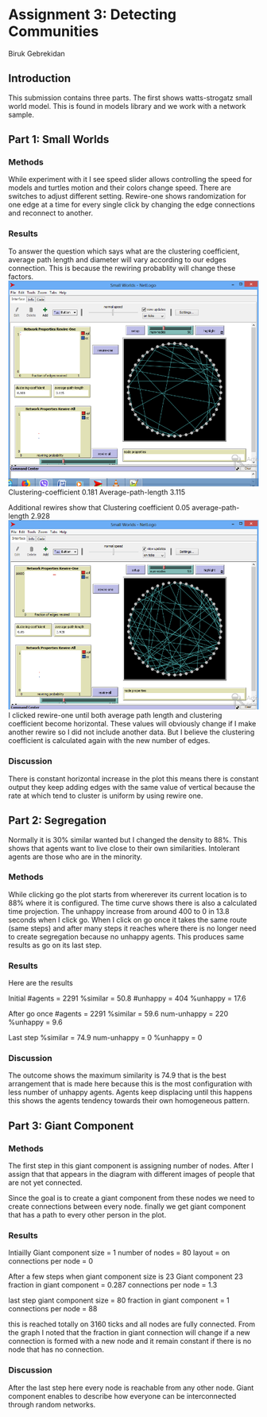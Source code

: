 # Assignment 3: Detecting Communities
Biruk Gebrekidan


## Introduction
This submission contains three parts. The first shows watts-strogatz small world model. This is found in models library and we work with a network sample.

## Part 1: Small Worlds
### Methods
While experiment with it I see speed slider allows controlling the speed for models and turtles motion and their colors change speed. There are switches to adjust different setting. 
Rewire-one shows randomization for one edge at a time for every single click by changing the edge connections and reconnect to another.


### Results
To answer the question which says what are the clustering coefficient, average path length and diameter will vary according to our edges connection. This is because the rewiring probablity will change these factors.
![Rewind one](rew.png)
Clustering-coefficient 0.181
Average-path-length 3.115

Additional rewires show that
Clustering coefficient 0.05
average-path-length 2.928
![another rewind](rew2.png)
I clicked rewire-one until both average path length and clustering coefficient become horizontal.
These values will obviously change if I make another rewire so I did not include another data. But I believe the clustering coefficient is calculated again with the new number of edges.

### Discussion
There is constant horizontal increase in the plot this means there is constant output they keep adding edges with the same value of vertical because the rate at which tend to cluster is uniform by using rewire one. 

## Part 2: Segregation
Normally it is 30% similar wanted but I changed the density to 88%. 
This shows that agents want to live close to their own similarities. Intolerant agents are those who are in the minority.

### Methods
While clicking go the plot starts from whererever its current location is to 88% where it is configured. The time curve shows there is also a calculated time projection. 
The unhappy increase from around 400 to 0 in 13.8 seconds when I click go. 
When I click on go once it takes the same route (same steps) and after many steps it reaches where there is no longer need to create segregation because no unhappy agents. This produces same results as go on its last step.

### Results
Here are the results

Initial
#agents = 2291
%similar = 50.8
#unhappy = 404
%unhappy = 17.6

After go once
#agents = 2291
%similar = 59.6
num-unhappy = 220
%unhappy = 9.6

Last step
%similar = 74.9
num-unhappy = 0
%unhappy = 0

### Discussion
The outcome shows the maximum similarity is 74.9 that is the best arrangement that is made here because this is the most configuration with less number of unhappy agents.
Agents keep displacing until this happens this shows the agents tendency towards their own homogeneous pattern.

## Part 3: Giant Component
### Methods
The first step in this giant component is assigning number of nodes. After I assign that that appears in the diagram with different images of people that are not yet connected. 

Since the goal is to create a giant component from these nodes we need to create connections between every node. finally we get giant component that has a path to every other person in the plot.

### Results
Intiailly
Giant component size = 1
number of nodes = 80
layout = on
connections per node = 0

After a few steps when giant component size is 23
Giant component 23 
fraction in giant component = 0.287
connections per node = 1.3

last step 
giant component size = 80
fraction in giant component = 1
connections per node = 88

this is reached totally on 3160 ticks and all nodes are fully connected.
From the graph I noted that the fraction in giant connection will change if a new connection is formed with a new node and it remain constant if there is no node that has no connection.

### Discussion
After the last step here every node is reachable from any other node. Giant component enables to describe how everyone can be interconnected through random networks.
